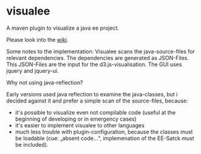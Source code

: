 visualee
========

A maven plugin to visualize a java ee project.

Please look into the [wiki](/wiki).

Some notes to the implementation:
Visualee scans the java-source-files for relevant dependencies.
The dependencies are generated as JSON-Files.
This JSON-Files are the input for the d3.js-visualisation.
The GUI uses jquery and jquery-ui.

Why not using java-reflection?

Early versions used java reflection to examine the java-classes, but i decided against it and prefer a simple scan of the source-files, because:
- it's possible to visualize even not compilable code (useful at the beginning of developing or in emergency cases)
- it's easier to implement visualee to other languages
- much less trouble with plugin-configuration, because the classes must be loadable (cue: „absent code...“, implemenation of the EE-Satck must be included).